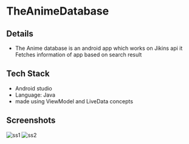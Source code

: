 # TheAnimeDatabase

## Details
- The Anime database is an android app which works on Jikins api it Fetches information of app based on search result

## Tech Stack
- Android studio 
- Language: Java
- made using ViewModel and LiveData concepts

## Screenshots
![ss1](https://drive.google.com/file/d/1jO3kzO6o_MTcQQ0_5eEy9blCpjUV0FrF/view?usp=sharing)
![ss2](https://drive.google.com/file/d/1MQMONv_0e3g_9AcMItYF6llRbJ2uX8KR/view?usp=sharing)
